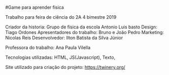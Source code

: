 #Game para aprender fisica

Trabalho para feira de ciência do 2A 
4 bimestre 2019

Criador da historia: Grupo de fisica da escola Antonio Luis basto
Design: Tiago Ordones
Apresentadores do trabalho: Bruno e João Pedro
Marketing: Nicolas Reis
Desenvolvedor: Ilton Batista da Silva Júnior

Professora do trabalho: Ana Paula Vilella
 
Tecnologias utilizadas:
	HTML,
	JS(Javascript),
	Texto,
	
Site utilizado para criação do projeto:
	https://twinery.org/